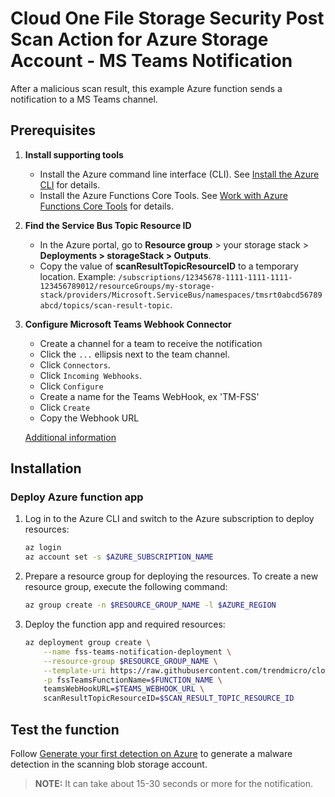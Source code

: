 # Cloud One File Storage Security Post Scan Action for Azure Storage Account - MS Teams Notification

After a malicious scan result, this example Azure function sends a notification to a MS Teams channel.

## Prerequisites

1. **Install supporting tools**
    - Install the Azure command line interface (CLI). See [Install the Azure CLI](https://docs.microsoft.com/en-us/cli/azure/install-azure-cli) for details.
    - Install the Azure Functions Core Tools. See [Work with Azure Functions Core Tools](https://docs.microsoft.com/en-us/azure/azure-functions/functions-run-local) for details.
1. **Find the Service Bus Topic Resource ID**
    - In the Azure portal, go to **Resource group** > your storage stack > **Deployments > storageStack > Outputs**.
    - Copy the value of **scanResultTopicResourceID** to a temporary location. Example: `/subscriptions/12345678-1111-1111-1111-123456789012/resourceGroups/my-storage-stack/providers/Microsoft.ServiceBus/namespaces/tmsrt0abcd56789abcd/topics/scan-result-topic`.
1. **Configure Microsoft Teams Webhook Connector**
    - Create a channel for a team to receive the notification
    - Click the `...` ellipsis next to the team channel.
    - Click `Connectors`.
    - Click `Incoming Webhooks`.
    - Click `Configure`
    - Create a name for the Teams WebHook, ex 'TM-FSS'
    - Click `Create`
    - Copy the Webhook URL

    [Additional information](https://docs.microsoft.com/en-us/microsoftteams/platform/webhooks-and-connectors/how-to/add-incoming-webhook)

## Installation

### Deploy Azure function app

1. Log in to the Azure CLI and switch to the Azure subscription to deploy resources:

    ```bash
    az login
    az account set -s $AZURE_SUBSCRIPTION_NAME
    ```

1. Prepare a resource group for deploying the resources. To create a new resource group, execute the following command:

    ```bash
    az group create -n $RESOURCE_GROUP_NAME -l $AZURE_REGION
    ```

1. Deploy the function app and required resources:

    ```bash
    az deployment group create \
        --name fss-teams-notification-deployment \
        --resource-group $RESOURCE_GROUP_NAME \
        --template-uri https://raw.githubusercontent.com/trendmicro/cloudone-filestorage-plugins/master/post-scan-actions/azure-python-teams-notification/template.json \
        -p fssTeamsFunctionName=$FUNCTION_NAME \
        teamsWebHookURL=$TEAMS_WEBHOOK_URL \
        scanResultTopicResourceID=$SCAN_RESULT_TOPIC_RESOURCE_ID
    ```

## Test the function

Follow [Generate your first detection on Azure](https://cloudone.trendmicro.com/docs/file-storage-security/gs-generate-detection-azure/) to generate a malware detection in the scanning blob storage account.

> **NOTE:** It can take about 15-30 seconds or more for the notification.
